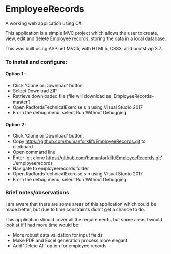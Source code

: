 # EmployeeRecords

A working web application using C#.

This application is a simple MVC project which allows the user to create, view, edit and delete Employee records, storing the data in a local database.

This was built using ASP.net MVC5, with HTML5, CSS3, and bootstrap 3.7.

### To install and configure:
#### Option 1 :
* Click 'Clone or Download' button.
* Select Download ZIP
* Retrieve downloaded file (file will download as 'EmployeeRecords-master')
* Open RadfordsTechnicalExercise.sln using Visual Studio 2017
* From the debug menu, select Run Without Debugging

#### Option 2 :
* Click 'Clone or Download' button.
* Copy https://github.com/humanforklift/EmployeeRecords.git to clipboard
* Open command line
* Enter 'git clone https://github.com/humanforklift/EmployeeRecords.git' ./employeerecords
* Navigate to employeerecords folder
* Open RadfordsTechnicalExercise.sln using Visual Studio 2017
* From the debug menu, select Run Without Debugging

### Brief notes/observations

I am aware that there are some areas of this application which could be made better, but due to time constraints didn't get a chance to do. 

This application should cover all the requirements, but some areas I would look at if I had more time would be:
* More robust data validation for input fields
* Make PDF and Excel generation process more elegant
* Add 'Delete All' option for employee records
